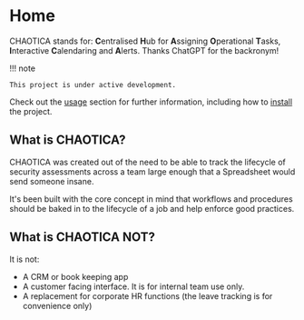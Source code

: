 # Home

CHAOTICA stands for: **C**entralised **H**ub for **A**ssigning **O**perational **T**asks, **I**nteractive **C**alendaring and **A**lerts. Thanks ChatGPT for the backronym!

!!! note

    This project is under active development.

Check out the [usage](usage.md) section for further information, including how to [install](usage.md#installation) the project.

## What is CHAOTICA?

CHAOTICA was created out of the need to be able to track the lifecycle of security assessments across a team large enough that a Spreadsheet would send someone insane. 

It's been built with the core concept in mind that workflows and procedures should be baked in to the lifecycle of a job and help enforce good practices.

## What is CHAOTICA NOT?

It is not:

* A CRM or book keeping app
* A customer facing interface. It is for internal team use only.
* A replacement for corporate HR functions (the leave tracking is for convenience only)